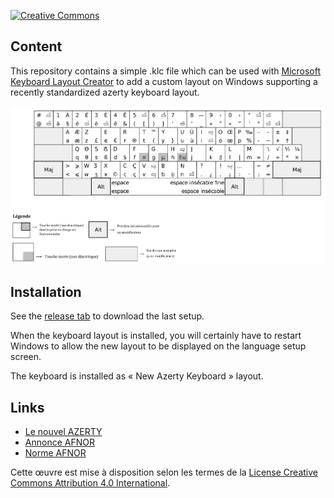 [![Creative Commons](https://i.creativecommons.org/l/by/4.0/80x15.png)](https://creativecommons.org/licenses/by/4.0/)

## Content

This repository contains a simple .klc file which can be used with [Microsoft Keyboard Layout Creator](https://www.microsoft.com/en-us/download/details.aspx?id=22339)
to add a custom layout on Windows supporting a recently standardized azerty keyboard layout.

![](./refs/main_layout.png)

## Installation

See the [release tab](https://github.com/tbolon/optimized-azerty-win/releases) to download the last setup.

When the keyboard layout is installed, you will certainly have to restart Windows to allow the new layout to be displayed on the language setup screen.

The keyboard is installed as « New Azerty Keyboard » layout.

## Links

- [Le nouvel AZERTY](http://norme-azerty.fr/)
- [Annonce AFNOR](https://www.afnor.org/presse_avril2019/clavier-francais-norme-volontaire-pour-faciliter-ecriture/)
- [Norme AFNOR](https://www.boutique.afnor.org/norme/nf-z71-300/interfaces-utilisateurs-dispositions-de-clavier-bureautique-francais/article/901594/fa188960)


Cette œuvre est mise à disposition selon les termes de la [License Creative Commons Attribution 4.0 International](https://creativecommons.org/licenses/by/4.0/).  
